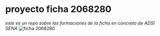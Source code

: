 # proyecto ficha 2068280
*este es un repo sobre las formaciones de la ficha en concreto de ADSI SENA*
![ ficha 2068280](https://user-images.githubusercontent.com/55671686/112765446-dedf1c80-8fd2-11eb-9fca-a607c5452315.PNG)

